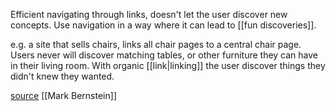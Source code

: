 Efficient navigating through links, doesn't let the user discover new concepts.
Use navigation in a way where it can lead to [[fun discoveries]].

e.g. a site that sells chairs, links all chair pages to a central chair page.
Users never will discover matching tables, or other furniture they can have in their living room.
With organic [[link|linking]] the user discover things they didn't knew they wanted.

[source](https://www.eastgate.com/garden/The_Limits_of_Structure.html)
[[Mark Bernstein]]

